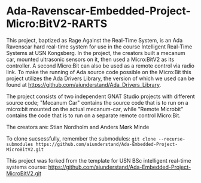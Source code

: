 # Ada-Ravenscar-Embedded-Project-Micro:BitV2-RARTS
This project, baptized as Rage Against the Real-Time System, is an Ada Ravenscar hard real-time system for use in the course Intelligent Real-Time Systems at USN Kongsberg. In the project, the creators built a mecanum car, mounted ultrasonic sensors on it, then used a Micro:BitV2 as its controller. A second Micro:Bit can also be used as a remote control via radio link. To make the running of Ada source code possible on the Micro:Bit this project utilizes the Ada Drivers Library, the version of which we used can be found at https://github.com/aiunderstand/Ada_Drivers_Library.

The project consists of two independent GNAT Studio projects with different source code; "Mecanum Car" contains the source code that is to run on a micro:bit mounted on the actual mecanum-car, while "Remote Microbit" contains the code that is to run on a separate remote control Micro:Bit.

The creators are: Stian Nordholm and Anders Mørk Minde

To clone sucsessfully, remember the submodules: `git clone --recurse-submodules https://github.com/aiunderstand/Ada-Embedded-Project-MicroBitV2.git`

This project was forked from the template for USN BSc intelligent real-time systems course:
https://github.com/aiunderstand/Ada-Embedded-Project-MicroBitV2.git


